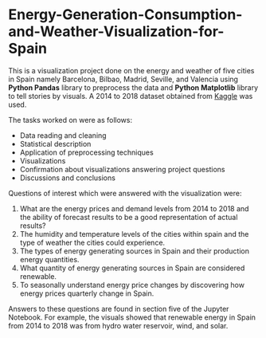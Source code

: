 # Energy-Generation-Consumption-and-Weather-Visualization-for-Spain

This is a visualization project done on the energy and weather of five cities in Spain namely Barcelona, Bilbao, Madrid, Seville, and Valencia using **Python Pandas** library to preprocess the data and **Python Matplotlib** library to tell stories by visuals. A 2014 to 2018 dataset obtained from [Kaggle](https://www.kaggle.com/datasets/nicholasjhana/energy-consumption-generation-prices-and-weather?select=weather_features.csv) was used.

The tasks worked on were as follows:

* Data reading and cleaning
* Statistical description
* Application of preprocessing techniques
* Visualizations
* Confirmation about visualizations answering project questions
* Discussions and conclusions

Questions of interest which were answered with the visualization were:

1. What are the energy prices and demand levels from 2014 to 2018 and the ability of forecast results to be a good representation of actual results?
2. The humidity and temperature levels of the cities within spain and the type of weather the cities could experience.
3. The types of energy generating sources in Spain and their production energy quantities.
4. What quantity of energy generating sources in Spain are considered renewable.
5. To seasonally understand energy price changes by discovering how energy prices quarterly change in Spain.

Answers to these questions are found in section five of the Jupyter Notebook. For example, the visuals showed that renewable energy in Spain from
2014 to 2018 was from hydro water reservoir, wind, and solar.
